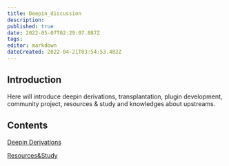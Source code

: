 ```yaml
---
title: Deepin_discussion
description: 
published: true
date: 2022-05-07T02:29:07.887Z
tags: 
editor: markdown
dateCreated: 2022-04-21T03:54:53.402Z
---
```


## Introduction

Here will introduce deepin derivations, transplantation, plugin development, community project, resources & study and knowledges about upstreams.

## Contents

[Deepin Derivations](Deepin_Derivations)

[Resources&Study](Resources%26Study)
